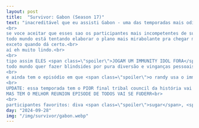 ```yaml
---
layout: post
title:  "Survivor: Gabon (Season 17)"
text: "inacreditável que eu assisti Gabon - uma das temporadas mais odiadas de Survivor - imediatamente depois de Micronesia - uma das temporadas mais amadas de Survivor - e consegui gostar mais da primeira que da segunda<br>
<br>
se voce aceitar que esses sao os participantes mais incompetentes de survivor da história, essa eh uma das temporadas mais divertidas de acompanhar.<br>
todo mundo está tentando elaborar o plano mais mirabolante pra chegar mais longe no jogo, e absolutamente todos eles são completamente imbecis. nenhuma estratégia faz sentido. nada dá certo.<br>
exceto quando dá certo.<br>
aí eh muito lindo.<br>
<br>
tipo assim ELES <span class=\"spoiler\">JOGAM UM IMMUNITY IDOL FORA</span>. DE GRAÇA. PUTA QUE PARIU. VAI SE FUDER. QUE LINDO.<br>
todo mundo quer fazer blindsides por pura diversão e vinganças pessoais. todos os votos são por motivos egoístas e não estratégicos e isso deixa tudo tão imprevisível e divertido.<br>
<br>
e ainda tem o episódio em que <span class=\"spoiler\">o randy usa o immunity idol fake</span> tipo PUTA QUE PARIU ELE CAIU NO TRUQUE MAIS VELHO DE TODOS QUE TEMPORADA FODA TODO MUNDO É IMBECIL.<br>
<br>
UPDATE: essa temporada tem o PIOR final tribal council da história vai se fuder parece que nenhuma pessoa do top 3 quer ganhar a temporada que lindo.<br>
MAS TEM O MELHOR REUNION EPISODE DE TODOS VAI SE FUDERR<br>
<br>
participantes favoritos: diva <span class=\"spoiler\">sugar</span>, <span class=\"spoiler\">kenny</span> do super smash bros, <span class=\"spoiler\">crystal</span> e <span class=\"spoiler\">RANDY</span> DEPOIS DO REUNION EPISODE"
day: "2024-09-28"
img: "/img/survivor/gabon.webp"
---
```

